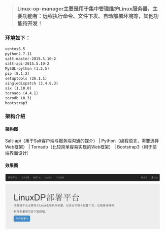 > ### Linux-op-manager主要是用于集中管理维护Linux服务器，主要功能有：远程执行命令、文件下发、自动部署环境等，其他功能待开发！
### 环境如下：
```
centos6.5
python2.7.11
salt-master-2015.5.10-2
salt-api-2015.5.10-2
MySQL-python (1.2.5)
pip (8.1.2)
setuptools (26.1.1)
singledispatch (3.4.0.3)
six (1.10.0)
tornado (4.4.1)
torndb (0.3)
bootstrap3
```
### 架构介绍
#### 架构图
Salt-api（用于Salt客户端与服务端沟通的媒介）
      |
Python（编程语言，需要选择Web框架）
      |
Tornado（比较简单容易实现的Web框架）
      |
Bootstrap3（用于前端界面设计）

#### 效果图
![image](https://github.com/minminmsn/linux-op-manager/blob/master/static/linux-op-manager.jpg)
